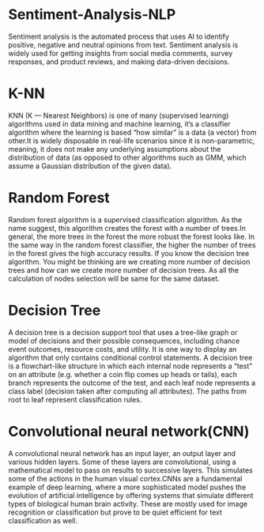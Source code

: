 # Sentiment-Analysis-NLP
Sentiment analysis is the automated process that uses AI to identify positive, negative and neutral opinions from text.
Sentiment analysis is widely used for getting insights from social media comments, survey responses, and product reviews, 
and making data-driven decisions.

# K-NN
KNN (K — Nearest Neighbors) is one of many (supervised learning) algorithms used in data mining and machine learning, it’s
a classifier algorithm where the learning is based “how similar” is a data (a vector) from other.It is widely disposable in real-life scenarios since it is non-parametric, meaning, it does not make any underlying assumptions about the distribution 
of data (as opposed to other algorithms such as GMM, which assume a Gaussian distribution of the given data). 

# Random Forest
Random forest algorithm is a supervised classification algorithm. As the name suggest, this algorithm creates the forest with
a number of trees.In general, the more trees in the forest the more robust the forest looks like. In the same way in the random forest classifier, the higher the number of trees in the forest gives the high accuracy results.
If you know the decision tree algorithm. You might be thinking are we creating more number of decision trees and how can we create more number of decision trees. As all the calculation of nodes selection will be same for the same dataset.

# Decision Tree
A decision tree is a decision support tool that uses a tree-like graph or model of decisions and their possible consequences, including chance event outcomes, resource costs, and utility. It is one way to display an algorithm that only contains conditional control statements.
A decision tree is a flowchart-like structure in which each internal node represents a “test” on an attribute (e.g. whether a coin flip comes up heads or tails), each branch represents the outcome of the test, and each leaf node represents a class label (decision taken after computing all attributes). The paths from root to leaf represent classification rules.

# Convolutional neural network(CNN)
A convolutional neural network has an input layer, an output layer and various hidden layers. Some of these layers are convolutional, using a mathematical model to pass on results to successive layers. This simulates some of the actions in the human visual cortex.CNNs are a fundamental example of deep learning, where a more sophisticated model pushes the evolution of artificial intelligence by offering systems that simulate different types of biological human brain activity. These are mostly used for image recognition or classification but prove to be quiet efficient for text classification as well.
